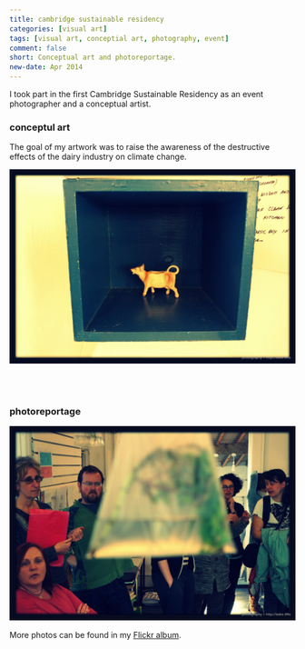```yaml
---
title: cambridge sustainable residency
categories: [visual art]
tags: [visual art, conceptial art, photography, event]
comment: false
short: Conceptual art and photoreportage. 
new-date: Apr 2014
---
```

I took part in the first Cambridge Sustainable Residency as an event photographer and a conceptual artist. 

### conceptul art
The goal of my artwork was to raise the awareness of the destructive effects of the dairy industry on climate change.

![hi](/assets/img/2014-04-cambridge-sustainable-residency-khofstadter-artwork.jpg)

<br><br>

### photoreportage

![example](/assets/img/2014-04-cambridge-sustainable-residency-example.jpg)

More photos can be found in my [Flickr album](https://www.flickr.com/photos/tedor/albums/72157661430458739). 


